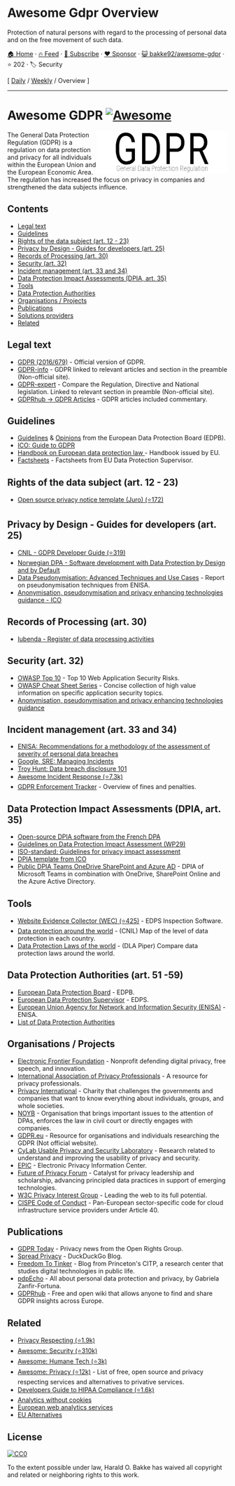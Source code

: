 # Awesome Gdpr Overview

Protection of natural persons with regard to the processing of personal data and on the free movement of such data.

[🏠 Home](/README.md) · [🔥 Feed](https://www.trackawesomelist.com/bakke92/awesome-gdpr/rss.xml) · [📮 Subscribe](https://trackawesomelist.us17.list-manage.com/subscribe?u=d2f0117aa829c83a63ec63c2f&id=36a103854c) · [❤️  Sponsor](https://github.com/sponsors/theowenyoung) · [😺 bakke92/awesome-gdpr](https://github.com/bakke92/awesome-gdpr) · ⭐ 202 · 🏷️ Security

[ [Daily](/content/bakke92/awesome-gdpr/README.md) / [Weekly](/content/bakke92/awesome-gdpr/week/README.md) / Overview ]

---

# Awesome GDPR [![Awesome](https://awesome.re/badge-flat.svg)](https://awesome.re)

[<img src="https://github.com/bakke92/awesome-gdpr/raw/master/GDPR.png" align="right" width="300">](https://eur-lex.europa.eu/legal-content/EN/TXT/?uri=CELEX%3A32016R0679)

The General Data Protection Regulation (GDPR) is a regulation on data protection and privacy for all individuals within the European Union and the European Economic Area. The regulation has increased the focus on privacy in companies and strengthened the data subjects influence.

## Contents

*   [Legal text](#legal-text)
*   [Guidelines](#Guidelines)
*   [Rights of the data subject (art. 12 - 23)](#rights-of-the-data-subject-art-12---23)
*   [Privacy by Design - Guides for developers (art. 25)](#privacy-by-design---guides-for-developers-art-25)
*   [Records of Processing (art. 30)](#records-of-processing-art-30)
*   [Security (art. 32)](#security-art-32)
*   [Incident management (art. 33 and 34)](#incident-management-art-33-and-34)
*   [Data Protection Impact Assessments (DPIA, art. 35)](#data-protection-impact-assessments-dpia-art-35)
*   [Tools](#tools)
*   [Data Protection Authorities](#data-protection-authorities-art-51--59)
*   [Organisations / Projects](#organisations--projects)
*   [Publications](#Publications)
*   [Solutions providers](#Solutions-providers)
*   [Related](#Related)

## Legal text

*   [GDPR (2016/679)](https://eur-lex.europa.eu/legal-content/EN/TXT/HTML/?uri=CELEX:32016R0679\&from=EN) - Official version of GDPR.
*   [GDPR-info](https://gdpr-info.eu/) - GDPR linked to relevant articles and section in the preamble (Non-official site).
*   [GDPR-expert](https://www.gdpr-expert.com/home.html?mid=5) - Compare the Regulation, Directive and National legislation. Linked to relevant section in preamble (Non-official site).
*   [GDPRhub -> GDPR Articles](https://gdprhub.eu/index.php?title=Category:GDPR_Articles) - GDPR articles included commentary.

## Guidelines

*   [Guidelines](https://edpb.europa.eu/our-work-tools/general-guidance/gdpr-guidelines-recommendations-best-practices_en) & [Opinions](https://edpb.europa.eu/our-work-tools/consistency-findings/opinions_en) from the European Data Protection Board (EDPB).
*   [ICO: Guide to GDPR](https://ico.org.uk/for-organisations/guide-to-data-protection/guide-to-the-general-data-protection-regulation-gdpr/)
*   [Handbook on European data protection law ](https://publications.europa.eu/en/publication-detail/-/publication/5b0cfa83-63f3-11e8-ab9c-01aa75ed71a1) - Handbook issued by EU.
*   [Factsheets](https://edps.europa.eu/data-protection/our-work/our-work-by-type/factsheets_en) - Factsheets from EU Data Protection Supervisor.

## Rights of the data subject (art. 12 - 23)

*   [Open source privacy notice template (Juro) (⭐172)](https://github.com/juro-privacy/free-privacy-notice)

## Privacy by Design - Guides for developers (art. 25)

*   [CNIL - GDPR Developer Guide (⭐319)](https://github.com/LINCnil/GDPR-Developer-Guide)
*   [Norwegian DPA - Software development with Data Protection by Design and by Default](https://www.datatilsynet.no/en/about-privacy/virksomhetenes-plikter/data-protection-by-design-and-by-default/)
*   [Data Pseudonymisation: Advanced Techniques and Use Cases](https://www.enisa.europa.eu/publications/data-pseudonymisation-advanced-techniques-and-use-cases/) - Report on pseudonymisation techniques from ENISA.
*   [Anonymisation, pseudonymisation and privacy enhancing technologies guidance - ICO](https://ico.org.uk/about-the-ico/ico-and-stakeholder-consultations/ico-call-for-views-anonymisation-pseudonymisation-and-privacy-enhancing-technologies-guidance/)

## Records of Processing (art. 30)

*   [Iubenda - Register of data processing activities](https://www.iubenda.com/en/internal-privacy-management)

## Security (art. 32)

*   [OWASP Top 10](https://owasp.org/www-project-top-ten/) - Top 10 Web Application Security Risks.
*   [OWASP Cheat Sheet Series](https://cheatsheetseries.owasp.org/) - Concise collection of high value information on specific application security topics.
*   [Anonymisation, pseudonymisation and privacy enhancing technologies guidance](https://ico.org.uk/about-the-ico/ico-and-stakeholder-consultations/ico-call-for-views-anonymisation-pseudonymisation-and-privacy-enhancing-technologies-guidance/)

## Incident management (art. 33 and 34)

*   [ENISA: Recommendations for a methodology of the assessment of severity of personal data breaches](https://www.enisa.europa.eu/publications/dbn-severity)
*   [Google, SRE: Managing Incidents](https://landing.google.com/sre/sre-book/chapters/managing-incidents/)
*   [Troy Hunt: Data breach disclosure 101](https://www.troyhunt.com/data-breach-disclosure-101-how-to-succeed-after-youve-failed/)
*   [Awesome Incident Response (⭐7.3k)](https://github.com/meirwah/awesome-incident-response)
*   [GDPR Enforcement Tracker](http://www.enforcementtracker.com/) - Overview of fines and penalties.

## Data Protection Impact Assessments (DPIA, art. 35)

*   [Open-source DPIA software from the French DPA](https://www.cnil.fr/en/open-source-pia-software-helps-carry-out-data-protection-impact-assesment)
*   [Guidelines on Data Protection Impact Assessment (WP29)](https://ec.europa.eu/newsroom/article29/item-detail.cfm?item_id=611236)
*   [ISO-standard: Guidelines for privacy impact assessment](https://www.iso.org/standard/86012.html)
*   [DPIA template from ICO](https://iapp.org/resources/article/sample-dpia-template/)
*   [Public DPIA Teams OneDrive SharePoint and Azure AD](https://www.rijksoverheid.nl/documenten/publicaties/2022/02/21/public-dpia-teams-onedrive-sharepoint-and-azure-ad) -  DPIA of Microsoft Teams in combination with OneDrive, SharePoint Online and the Azure Active Directory.

## Tools

*   [Website Evidence Collector (WEC) (⭐425)](https://github.com/EU-EDPS/website-evidence-collector) - EDPS Inspection Software.
*   [Data protection around the world](https://www.cnil.fr/en/data-protection-around-the-world) - (CNIL) Map of the level of data protection in each country.
*   [Data Protection Laws of the world](https://www.dlapiperdataprotection.com/) - (DLA Piper) Compare data protection laws around the world.

## Data Protection Authorities (art. 51 -59)

*   [European Data Protection Board](https://edpb.europa.eu/) - EDPB.
*   [European Data Protection Supervisor](https://edps.europa.eu/) - EDPS.
*   [European Union Agency for Network and Information Security (ENISA)](https://www.enisa.europa.eu/topics/data-protection) - ENISA.
*   [List of Data Protection Authorities](https://pdpecho.com/the-list/)

## Organisations / Projects

*   [Electronic Frontier Foundation](https://www.eff.org/) - Nonprofit defending digital privacy, free speech, and innovation.
*   [International Association of Privacy Professionals](https://iapp.org/) - A resource for privacy professionals.
*   [Privacy International](https://www.privacyinternational.org) - Charity that challenges the governments and companies that want to know everything about individuals, groups, and whole societies.
*   [NOYB](https://noyb.eu/) - Organisation that brings important issues to the attention of DPAs, enforces the law in civil court or directly engages with companies.
*   [GDPR.eu](https://gdpr.eu/) - Resource for organisations and individuals researching the GDPR (Not official website).
*   [CyLab Usable Privacy and Security Laboratory](https://cups.cs.cmu.edu/) - Research related to understand and improving the usability of privacy and security.
*   [EPIC](https://epic.org/) - Electronic Privacy Information Center.
*   [Future of Privacy Forum](https://fpf.org/) - Catalyst for privacy leadership and scholarship, advancing principled data practices in support of emerging technologies.
*   [W3C Privacy Interest Group](https://www.w3.org/Privacy/) - Leading the web to its full potential.
*   [CISPE Code of Conduct](https://www.codeofconduct.cloud/) - Pan-European sector-specific code for cloud infrastructure service providers under Article 40.

## Publications

*   [GDPR Today](https://www.gdprtoday.org/) - Privacy news from the Open Rights Group.
*   [Spread Privacy](https://spreadprivacy.com/) - DuckDuckGo Blog.
*   [Freedom To Tinker](https://freedom-to-tinker.com/) - Blog from Princeton's CITP, a research center that studies digital technologies in public life.
*   [pdpEcho](https://pdpecho.com/) - All about personal data protection and privacy, by Gabriela Zanfir-Fortuna.
*   [GDPRhub](https://gdprhub.eu/) - Free and open wiki that allows anyone to find and share GDPR insights across Europe.

## Related

*   [Privacy Respecting (⭐1.9k)](https://github.com/nikitavoloboev/privacy-respecting)
*   [Awesome: Security (⭐310k)](https://github.com/sindresorhus/awesome#security)
*   [Awesome: Humane Tech (⭐3k)](https://github.com/humanetech-community/awesome-humane-tech#readme)
*   [Awesome: Privacy (⭐12k)](https://github.com/pluja/awesome-privacy#readme) - List of free, open source and privacy respecting services and alternatives to privative services.
*   [Developers Guide to HIPAA Compliance (⭐1.6k)](https://github.com/truevault/hipaa-compliance-developers-guide)
*   [Analytics without cookies](https://www.gocookieless.com/)
*   [European web analytics services](https://european-alternatives.eu/category/web-analytics-services)
*   [EU Alternatives](https://dasprive.be/eu-alternatives/)

## License

[![CC0](http://mirrors.creativecommons.org/presskit/buttons/88x31/svg/cc-zero.svg)](https://creativecommons.org/publicdomain/zero/1.0/)

To the extent possible under law, Harald O. Bakke has waived all copyright and related or neighboring rights to this work.

